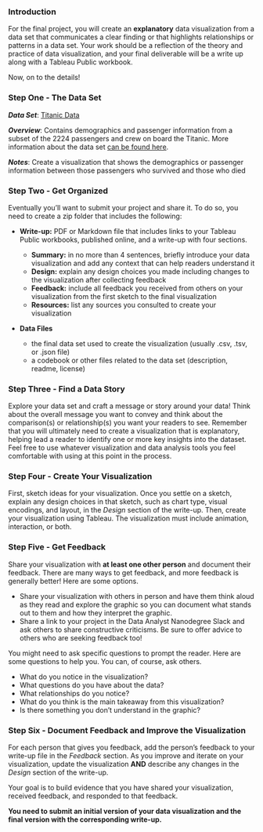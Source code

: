 
### Introduction

For the final project, you will create an **explanatory** data visualization from a data set that communicates a clear finding or that highlights relationships or patterns in a data set. Your work should be a reflection of the theory and practice of data visualization, and your final deliverable will be a write up along with a Tableau Public workbook.

Now, on to the details!

### Step One - The Data Set

***Data Set***: [Titanic Data](https://www.google.com/url?q=https://d17h27t6h515a5.cloudfront.net/topher/2017/October/59d54e6d_titanic-data/titanic-data.csv&sa=D&ust=1513630324206000&usg=AFQjCNGPUaSAdmdKHl_sm61h-7wwVSVNcg)

***Overview***: Contains demographics and passenger information from a subset of the 2224 passengers and crew on board the Titanic. More information about the data set [can be found here](https://www.google.com/url?q=https://www.kaggle.com/c/titanic-gettingStarted&sa=D&ust=1513630324207000&usg=AFQjCNGKNugVHanHmk-puQTUsLYDlKNtnQ).

***Notes***: Create a visualization that shows the demographics or passenger information between those passengers who survived and those who died

### Step Two - Get Organized

Eventually you’ll want to submit your project and share it. To do so, you need to create a zip folder that includes the following:

  * **Write-up:** PDF or Markdown file that includes links to your Tableau Public workbooks, published online, and a write-up with four sections.
    * **Summary:** in no more than 4 sentences, briefly introduce your data visualization and add any context that can help readers understand it
    * **Design:** explain any design choices you made including changes to the visualization after collecting feedback
    * **Feedback:** include all feedback you received from others on your visualization from the first sketch to the final visualization
    * **Resources:** list any sources you consulted to create your visualization

* **Data Files**
  * the final data set used to create the visualization (usually .csv, .tsv, or .json file)
  * a codebook or other files related to the data set (description, readme, license)

### Step Three - Find a Data Story

Explore your data set and craft a message or story around your data! Think about the overall message you want to convey and think about the comparison(s) or relationship(s) you want your readers to see. Remember that you will ultimately need to create a visualization that is explanatory, helping lead a reader to identify one or more key insights into the dataset. Feel free to use whatever visualization and data analysis tools you feel comfortable with using at this point in the process.

### Step Four - Create Your Visualization

First, sketch ideas for your visualization. Once you settle on a sketch, explain any design choices in that sketch, such as chart type, visual encodings, and layout, in the *Design* section of the write-up. Then, create your visualization using Tableau. The visualization must include animation, interaction, or both.

### Step Five - Get Feedback

Share your visualization with **at least one other person** and document their feedback. There are many ways to get feedback, and more feedback is generally better! Here are some options.

* Share your visualization with others in person and have them think aloud as they read and explore the graphic so you can document what stands out to them and how they interpret the graphic.
* Share a link to your project in the Data Analyst Nanodegree Slack and ask others to share constructive criticisms. Be sure to offer advice to others who are seeking feedback too!

You might need to ask specific questions to prompt the reader. Here are some questions to help you. You can, of course, ask others.

* What do you notice in the visualization?
* What questions do you have about the data?
* What relationships do you notice?
* What do you think is the main takeaway from this visualization?
* Is there something you don’t understand in the graphic?

### Step Six - Document Feedback and Improve the Visualization

For each person that gives you feedback, add the person’s feedback to your write-up file in the *Feedback* section. As you improve and iterate on your visualization, update the visualization **AND** describe any changes in the *Design* section of the write-up.

Your goal is to build evidence that you have shared your visualization, received feedback, and responded to that feedback.

**You need to submit an initial version of your data visualization and the final version with the corresponding write-up.**
